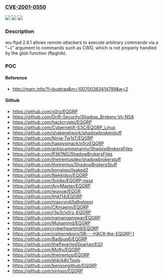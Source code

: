 ### [CVE-2001-0550](https://cve.mitre.org/cgi-bin/cvename.cgi?name=CVE-2001-0550)
![](https://img.shields.io/static/v1?label=Product&message=n%2Fa&color=blue)
![](https://img.shields.io/static/v1?label=Version&message=n%2Fa&color=blue)
![](https://img.shields.io/static/v1?label=Vulnerability&message=n%2Fa&color=brighgreen)

### Description

wu-ftpd 2.6.1 allows remote attackers to execute arbitrary commands via a "~{" argument to commands such as CWD, which is not properly handled by the glob function (ftpglob).

### POC

#### Reference
- http://marc.info/?l=bugtraq&m=100700363414799&w=2

#### Github
- https://github.com/x0rz/EQGRP
- https://github.com/Drift-Security/Shadow_Brokers-Vs-NSA
- https://github.com/hackcrypto/EQGRP
- https://github.com/CybernetiX-S3C/EQGRP_Linux
- https://github.com/shakenetwork/shadowbrokerstuff
- https://github.com/Ninja-Tw1sT/EQGRP
- https://github.com/happysmack/x0rzEQGRP
- https://github.com/antiscammerarmy/ShadowBrokersFiles
- https://github.com/R3K1NG/ShadowBrokersFiles
- https://github.com/thetrentusdev/shadowbrokerstuff
- https://github.com/thetrentus/ShadowBrokersStuff
- https://github.com/kongjiexi/leaked2
- https://github.com/Nekkidso/EQGRP
- https://github.com/Soldie/EQGRP-nasa
- https://github.com/AnyMaster/EQGRP
- https://github.com/wuvuw/EQGR
- https://github.com/IHA114/EQGRP
- https://github.com/maxcvnd/bdhglopoj
- https://github.com/CKmaenn/EQGRP
- https://github.com/r3p3r/x0rz-EQGRP
- https://github.com/namangangwar/EQGRP
- https://github.com/Muhammd/EQGRP
- https://github.com/cyberheartmi9/EQGRP
- https://github.com/cipherreborn/SB--.-HACK-the-EQGRP-1
- https://github.com/Badbug6/EQGRP
- https://github.com/thePevertedSpartan/EQ1
- https://github.com/Mofty/EQGRP
- https://github.com/thetrentus/EQGRP
- https://github.com/bl4ck4t/Tools
- https://github.com/bensongithub/EQGRP
- https://github.com/sinloss/EQGRP

